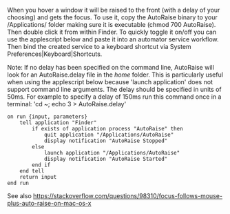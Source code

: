 When you hover a window it will be raised to the front (with a delay of your choosing) and gets the focus.
To use it, copy the AutoRaise binary to your /Applications/ folder making sure it is executable (chmod 700 AutoRaise).
Then double click it from within Finder. To quickly toggle it on/off you can use the applescript below and paste it
into an automator service workflow. Then bind the created service to a keyboard shortcut via
System Preferences|Keyboard|Shortcuts.

Note: If no delay has been specified on the command line, AutoRaise will look for an AutoRaise.delay file in the _home_
folder. This is particularly useful when using the applescript below because 'launch application' does not support
command line arguments. The delay should be specified in units of 50ms. For example to specify a delay of 150ms run
this command once in a terminal: 'cd ~; echo 3 > AutoRaise.delay'

    on run {input, parameters}
        tell application "Finder"
            if exists of application process "AutoRaise" then
                quit application "/Applications/AutoRaise"
                display notification "AutoRaise Stopped"
            else
                launch application "/Applications/AutoRaise"
                display notification "AutoRaise Started"
            end if
        end tell
        return input
    end run

See also https://stackoverflow.com/questions/98310/focus-follows-mouse-plus-auto-raise-on-mac-os-x

